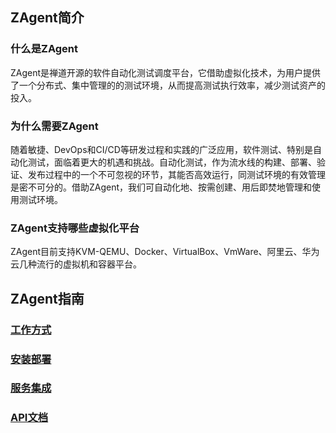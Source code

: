 ## ZAgent简介

### 什么是ZAgent

ZAgent是禅道开源的软件自动化测试调度平台，它借助虚拟化技术，为用户提供了一个分布式、集中管理的的测试环境，从而提高测试执行效率，减少测试资产的投入。

### 为什么需要ZAgent

随着敏捷、DevOps和CI/CD等研发过程和实践的广泛应用，软件测试、特别是自动化测试，面临着更大的机遇和挑战。自动化测试，作为流水线的构建、部署、验证、发布过程中的一个不可忽视的环节，其能否高效运行，同测试环境的有效管理是密不可分的。借助ZAgent，我们可自动化地、按需创建、用后即焚地管理和使用测试环境。

### ZAgent支持哪些虚拟化平台

ZAgent目前支持KVM-QEMU、Docker、VirtualBox、VmWare、阿里云、华为云几种流行的虚拟机和容器平台。

## ZAgent指南

### [工作方式](other/work.md)

### [安装部署](deploy/index.md)

### [服务集成](integration/index.md)

### [API文档](api/index.md)
